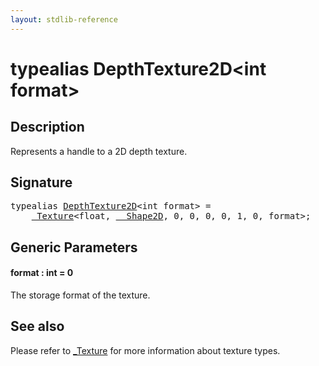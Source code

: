 ```yaml
---
layout: stdlib-reference
---
```


# typealias DepthTexture2D\<int format\>

## Description

Represents a handle to a 2D depth texture.

## Signature

<pre>
<span class='code_keyword'>typealias</span> <a href="depthtexture2d-05d.html" class="code_type">DepthTexture2D</a>&lt;<span class="code_keyword">int</span> format&gt; = 
    <a href="0texture-01/index.html" class="code_type">_Texture</a>&lt;<span class="code_keyword">float</span>, <a href="0_shape2d-028/index.html" class="code_type">__Shape2D</a>, 0, 0, 0, 0, 1, 0, format&gt;;
</pre>

## Generic Parameters

####  <a id="decl-format"></a>format  : int = 0
The storage format of the texture.


## See also

Please refer to <span class='code'><a href="0texture-01/index.html" class="code_type">_Texture</a></span> for more information about texture types.



